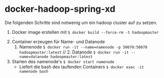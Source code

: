 # docker-hadoop-spring-xd

Die folgenden Schritte sind notwenig um ein hadoop cluster auf zu setzen.

1. Docker image erstellen mit ```$ docker build --force-rm -t hadoopmaster .```
2. Container erzeugen für Name- und Datanode
	1. Namenode ```$ docker run -it --name=namenode -p 50070:50070 hadoopmaster:latest```
//	2. Datanode ```$ docker run -it --name=datanode hadoopmaster:latest```
3. Starten des namenode's ```$ docker start namenode```
	- Liefert die bash des laufenden Containers ```$ docker exec -it namenode bash```
